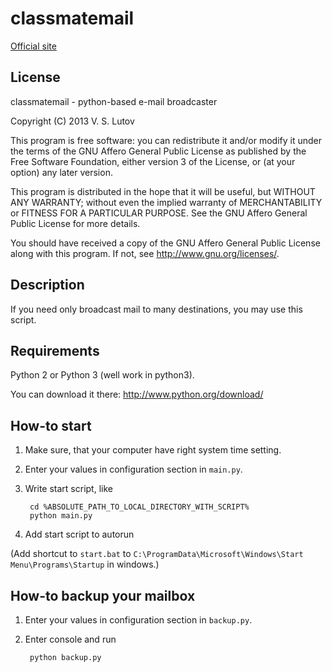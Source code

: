# classmatemail

[Official site](https://github.com/vslutov/classmatemail)

## License

classmatemail - python-based e-mail broadcaster

Copyright (C) 2013 V. S. Lutov

This program is free software: you can redistribute it and/or modify
it under the terms of the GNU Affero General Public License as
published by the Free Software Foundation, either version 3 of the
License, or (at your option) any later version.

This program is distributed in the hope that it will be useful,
but WITHOUT ANY WARRANTY; without even the implied warranty of
MERCHANTABILITY or FITNESS FOR A PARTICULAR PURPOSE.  See the
GNU Affero General Public License for more details.

You should have received a copy of the GNU Affero General Public License
along with this program.  If not, see <http://www.gnu.org/licenses/>.

## Description

If you need only broadcast mail to many destinations, you may use this script.

## Requirements

Python 2 or Python 3 (well work in python3).

You can download it there: <http://www.python.org/download/>

## How-to start

1. Make sure, that your computer have right system time setting.
2. Enter your values in configuration section in `main.py`.
3. Write start script, like

        cd %ABSOLUTE_PATH_TO_LOCAL_DIRECTORY_WITH_SCRIPT%
        python main.py

4. Add start script to autorun

(Add shortcut to `start.bat` to 
`C:\ProgramData\Microsoft\Windows\Start Menu\Programs\Startup` in windows.)

## How-to backup your mailbox

1. Enter your values in configuration section in `backup.py`.
2. Enter console and run

        python backup.py
